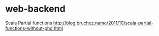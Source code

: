 # web-backend

Scala Partial functions
http://blog.bruchez.name/2011/10/scala-partial-functions-without-phd.html
